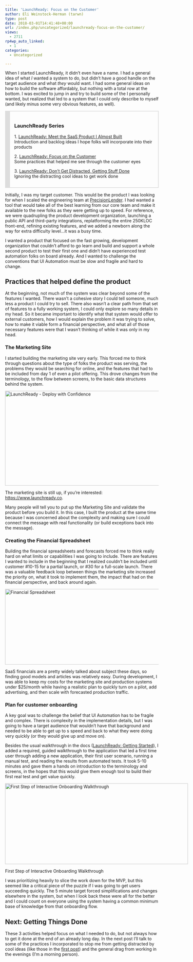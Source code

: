 ```yaml
---
title: 'LaunchReady: Focus on the Customer'
author: Eli Weinstock-Herman (tarwn)
type: post
date: 2018-03-01T14:41:48+00:00
url: /index.php/uncategorized/launchready-focus-on-the-customer/
views:
  - 2711
rp4wp_auto_linked:
  - 1
categories:
  - Uncategorized

---
```

When I started LaunchReady, it didn&#8217;t even have a name. I had a general idea of what _I_ wanted a system to do, but didn&#8217;t have a good handle on the target audience and what _they_ would want. I had some general ideas on how to build the software affordably, but nothing with a total row at the bottom. I was excited to jump in and try to build some of the I personally wanted, but realized that led to a system that I could only describe to myself (and likely minus some very obvious features, as well).

<div style="border: 2px solid #ddd; border-left-width: 16px; margin: 1em 0; padding: 1em;">
  <h3>
    LaunchReady Series
  </h3>
  
  <p>
    1. <a href="/index.php/uncategorized/meet-launchready-a-saas-product-that-almost-was/">LaunchReady: Meet the SaaS Product I Almost Built</a><br /> Introduction and backlog ideas I hope folks will incorporate into their products
  </p>
  
  <p>
    2. <u>LaunchReady: Focus on the Customer</u><br /> Some practices that helped me see through the customer eyes
  </p>
  
  <p>
    3. <a href="/index.php/uncategorized/launchready-dont-get-distracted-getting-stuff-done/">LaunchReady: Don&#8217;t Get Distracted, Getting Stuff Done</a><br /> Ignoring the distracting cool ideas to get work done
  </p>
</div>

Initially, I was my target customer. This would be the product I was looking for when I scaled the engineering team at [PrecisionLender][1]. I had wanted a tool that would take all of the best learning from our core team and make it available to the new folks as they were getting up to speed. For reference, we were quadrupling the product development organization, launching a public API and third-party integrations, replatforming the entire 250KLOC front-end, refining existing features, and we added a newborn along the way for extra difficulty level&#8230;it was a busy time.

I wanted a product that focused on the fast growing, development organization that couldn&#8217;t afford to go learn and build and support a whole second product to test their first one and didn&#8217;t have experienced test automation folks on board already. And I wanted to challenge the conventions that UI Automation must be slow and fragile and hard to change.

## Practices that helped define the product

At the beginning, not much of the system was clear beyond some of the features I wanted. There wasn&#8217;t a cohesive story I could tell someone, much less a product I could try to sell. There also wasn&#8217;t a clear path from that set of features to a fully working system, I could only explore so many details in my head. So it became important to identify what that system would offer to external customers, how I would explain the problem it was trying to solve, how to make it viable form a financial perspective, and what all of those necessary features were that I wasn&#8217;t thinking of while it was only in my head.

### The Marketing Site

I started building the marketing site very early. This forced me to think through questions about the type of folks the product was serving, the problems they would be searching for online, and the features that had to be included from day 1 of even a pilot offering. This drove changes from the terminology, to the flow between screens, to the basic data structures behind the system.

[<img src="http://blogs.ltd.local/wp-content/uploads/2018/02/launchreadypost_02-600x311.png" alt="LaunchReady - Deploy with Confidence" width="600" height="311" class="aligncenter size-medium-width wp-image-8943" srcset="http://blogs.ltd.local/wp-content/uploads/2018/02/launchreadypost_02-600x311.png 600w, http://blogs.ltd.local/wp-content/uploads/2018/02/launchreadypost_02-300x155.png 300w, http://blogs.ltd.local/wp-content/uploads/2018/02/launchreadypost_02-768x398.png 768w, http://blogs.ltd.local/wp-content/uploads/2018/02/launchreadypost_02-579x300.png 579w, http://blogs.ltd.local/wp-content/uploads/2018/02/launchreadypost_02.png 867w" sizes="(max-width: 600px) 100vw, 600px" />][2]

The marketing site is still up, if you&#8217;re interested: <https://www.launchready.co>.

Many people will tell you to put up the Marketing Site and validate the product before you build it. In this case, I built the product at the same time because I was concerned about the complexity and making sure I could connect the message with real functionality (or build exceptions back into the message).

### Creating the Financial Spreadsheet

Building the financial spreadsheets and forecasts forced me to think really hard on what limits or capabilities I was going to include. There are features I wanted to include in the beginning that I realized couldn&#8217;t be included until customer #10-15 for a partial launch, or #30 for a full-scale launch. There was a valuable feedback loop between things the marketing site increased the priority on, what it took to implement them, the impact that had on the financial perspective, and back around again.

<img src="http://blogs.ltd.local/wp-content/uploads/2018/02/launchreadypost_03-600x248.png" alt="Financial Spreadsheet" width="600" height="248" class="aligncenter size-medium-width wp-image-8944" srcset="http://blogs.ltd.local/wp-content/uploads/2018/02/launchreadypost_03-600x248.png 600w, http://blogs.ltd.local/wp-content/uploads/2018/02/launchreadypost_03-300x124.png 300w, http://blogs.ltd.local/wp-content/uploads/2018/02/launchreadypost_03.png 627w" sizes="(max-width: 600px) 100vw, 600px" />

SaaS financials are a pretty widely talked about subject these days, so finding good models and articles was relatively easy. During development, I was able to keep my costs for the marketing site and production systems under $25/month while having a realistic plan to quickly turn on a pilot, add advertising, and then scale with forecasted production traffic. 

### Plan for customer onboarding

A key goal was to challenge the belief that UI Automation has to be fragile and complex. There is complexity in the implementation details, but I was going to have a target audience that wouldn&#8217;t have that background and needed to be able to get up to s speed and back to what they were doing very quickly (or they would give up and move on).

Besides the usual walkthrough in the docs ([LaunchReady: Getting Started][3]), I added a required, guided walkthrough to the application that led a first time user through adding a new application, their first user scenario, running a manual test, and reading the results from automated tests. It took 5-10 minutes and gave them a hands on introduction to the terminology and screens, in the hopes that this would give them enough tool to build their first real test and get value quickly.

<div id="attachment_8948" style="width: 610px" class="wp-caption aligncenter">
  <img src="http://blogs.ltd.local/wp-content/uploads/2018/02/launchreadypost_07-600x265.png" alt="First Step of Interactive Onboarding Walkthrough" width="600" height="265" class="size-medium-width wp-image-8948" srcset="http://blogs.ltd.local/wp-content/uploads/2018/02/launchreadypost_07-600x265.png 600w, http://blogs.ltd.local/wp-content/uploads/2018/02/launchreadypost_07-300x132.png 300w, http://blogs.ltd.local/wp-content/uploads/2018/02/launchreadypost_07-768x339.png 768w, http://blogs.ltd.local/wp-content/uploads/2018/02/launchreadypost_07-1024x452.png 1024w, http://blogs.ltd.local/wp-content/uploads/2018/02/launchreadypost_07-680x300.png 680w, http://blogs.ltd.local/wp-content/uploads/2018/02/launchreadypost_07.png 1217w" sizes="(max-width: 600px) 100vw, 600px" />
  
  <p class="wp-caption-text">
    First Step of Interactive Onboarding Walkthrough
  </p>
</div>

I was prioritizing heavily to slice the work down for the MVP, but this seemed like a critical piece of the puzzle if I was going to get users succeeding quickly. The 5 minute target forced simplifications and changes elsewhere in the system, but when I look back these were all for the better and I could count on everyone using the system having a common minimum base of knowledge from that onboarding flow.

## Next: Getting Things Done

These 3 activities helped focus on what I needed to do, but not always how to get it done at the end of an already long day. In the next post I&#8217;ll talk to some of the practices I incorporated to stop me from getting distracted by cool ideas (like those in the [first post][4]) and the general drag from working in the evenings (I&#8217;m a morning person).

 [1]: https://precisionlender.com
 [2]: https://www.launchready.co
 [3]: https://www.launchready.co/docs/getting-started/first-time-through/ "LaunchReady: Getting Started"
 [4]: /index.php/uncategorized/meet-launchready-a-saas-product-that-almost-was/